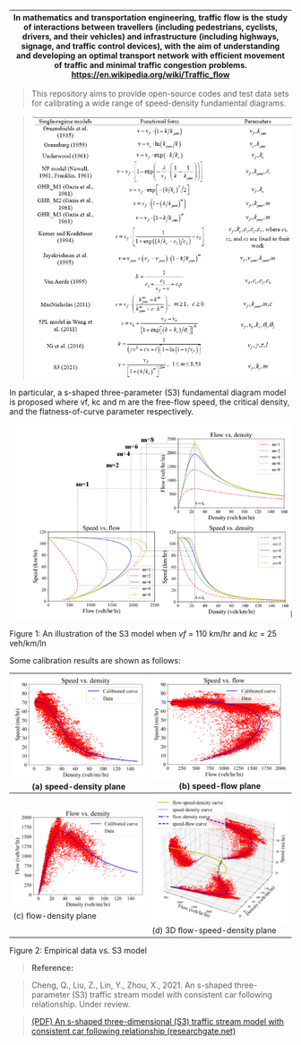 | In mathematics and transportation engineering, traffic flow is the study of interactions between travellers (including pedestrians, cyclists, drivers, and their vehicles) and infrastructure (including highways, signage, and traffic control devices), with the aim of understanding and developing an optimal transport network with efficient movement of traffic and minimal traffic congestion problems. <https://en.wikipedia.org/wiki/Traffic_flow> |
|--------------------------------------------------------------------------------------------------------------------------------------------------------------------------------------------------------------------------------------------------------------------------------------------------------------------------------------------------------------------------------------------------------------------------------------------------------------|

>   This repository aims to provide open-source codes and test data sets for
>   calibrating a wide range of speed-density fundamental diagrams.

>   ![](docs/20cce12844c72d8b4ee7cc2b42afa109.png)

In particular, a s-shaped three-parameter (S3) fundamental diagram model is
proposed where vf, kc and m are the free-flow speed, the critical density, and
the flatness-of-curve parameter respectively.

![](docs/d480e2df55dd895877f2eed9838d75f7.png)

Figure 1: An illustration of the S3 model when *vf* = 110 km/hr and *kc* = 25
veh/km/ln

Some calibration results are shown as follows:

| ![](docs/c1d20c9d81998bb3a0f45c25b3d70de7.png) (a) speed-density plane | ![](docs/0dc7dbfe234bee6405ba41fe0ada9bd6.png) (b) speed-flow plane |
| ------------------------------------------------------------ | ------------------------------------------------------------ |
| ![](docs/f82f9741d3834faa38e6d36198dc5251.png) (c) flow-density plane | ![](docs/8772373878b88e8a0919c1e51a7cc2d9.png) (d) 3D flow-speed-density plane |

Figure 2: Empirical data vs. S3 model

>   **Reference:**

>   Cheng, Q., Liu, Z., Lin, Y., Zhou, X., 2021. An s-shaped three-parameter
>   (S3) traffic stream model with consistent car following relationship. Under
>   review.

>   [(PDF) An s-shaped three-dimensional (S3) traffic stream model with
>   consistent car following relationship
>   (researchgate.net)](https://www.researchgate.net/publication/341104050_An_s-shaped_three-dimensional_S3_traffic_stream_model_with_consistent_car_following_relationship)
